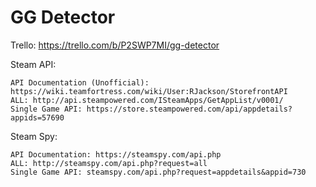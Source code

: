 # GG Detector

Trello: https://trello.com/b/P2SWP7MI/gg-detector

Steam API:
```
API Documentation (Unofficial): https://wiki.teamfortress.com/wiki/User:RJackson/StorefrontAPI
ALL: http://api.steampowered.com/ISteamApps/GetAppList/v0001/
Single Game API: https://store.steampowered.com/api/appdetails?appids=57690
```
Steam Spy:
```
API Documentation: https://steamspy.com/api.php
ALL: http://steamspy.com/api.php?request=all
Single Game API: steamspy.com/api.php?request=appdetails&appid=730
```
